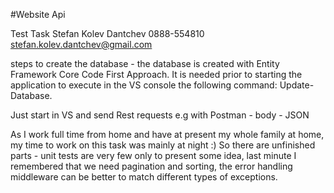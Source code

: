 #Website Api

Test Task Stefan Kolev Dantchev 0888-554810 stefan.kolev.dantchev@gmail.com

steps to create the database - the database is created with Entity Framework Core Code First Approach. It is needed prior to starting the application to execute in the VS console the following command: Update-Database.

Just start in VS and send Rest requests e.g with Postman - body - JSON

As I work full time from home and have at present my whole family at home, my time to work on this task was mainly at night :) So there are unfinished parts - unit tests are very few only to present some idea, last minute I remembered that we need pagination and sorting, the error handling middleware can be better to match different types of exceptions.
